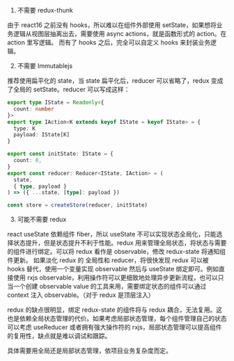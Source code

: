 1. 不需要 redux-thunk

由于 react16 之前没有 hooks，所以难以在组件外部使用 setState，如果想将业务逻辑从视图层抽离出去，需要使用 async actions，就是函数形式的 action。在 action 里写逻辑。
而有了 hooks 之后，完全可以自定义 hooks 来封装业务逻辑。

2. 不需要 Immutablejs

推荐使用扁平化的 state，当 state 扁平化后，reducer 可以省略了，redux 变成了全局的 setState。reducer 可以写成这样：

```ts
export type IState = Readonly<{
  count: number
}>
export type IAction<K extends keyof IState = keyof IState> = {
  type: K
  payload: IState[K]
}

export const initState: IState = {
  count: 0,
}
export const reducer: Reducer<IState, IAction> = (
  state,
  { type, payload }
) => ({ ...state, [type]: payload })

const store = createStore(reducer, initState)
```

3. 可能不需要 redux

react useState 依赖组件 fiber，所以 useState 不可以实现状态全局化，只能选择状态提升，但是状态提升不利于性能。redux 用来管理全局状态，将状态与需要的组件进行绑定。可以将 redux 看作是 observable，修改 redux-state 将通知组件更新。
如果淡化 redux 的 全局性和 reducer，将很快发现 redux 可以被 hooks 替代，使用一个变量实现 observable 然后与 useState 绑定即可。例如直接使用 rxjs observable，利用操作符可以更细致地处理异步更新流程，也可以只当一个创建 observable value 的工具来用，需要绑定状态的组件可以通过 context 注入 observable。（对于 redux 是顶层注入）

redux 的缺点很明显，绑定 redux-state 的组件将与 redux 耦合，无法复用。这也是依赖全局状态管理的代价。如果考虑局部状态管理，每个组件管理自己的状态可以考虑 useReducer 或者拥有强大操作符的 rxjs，局部状态管理可以提高组件的复用性，缺点就是难以调试和跟踪。

具体需要用全局还是局部状态管理，依项目业务复杂度而定。
